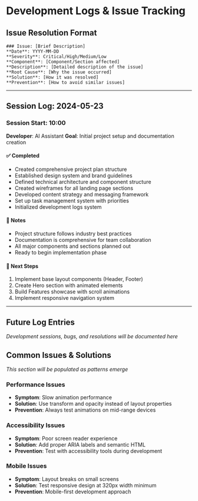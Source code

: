 
# Development Logs & Issue Tracking

## Issue Resolution Format
```
### Issue: [Brief Description]
**Date**: YYYY-MM-DD
**Severity**: Critical/High/Medium/Low
**Component**: [Component/Section affected]
**Description**: [Detailed description of the issue]
**Root Cause**: [Why the issue occurred]
**Solution**: [How it was resolved]
**Prevention**: [How to avoid similar issues]
```

---

## Session Log: 2024-05-23

### Session Start: 10:00
**Developer**: AI Assistant
**Goal**: Initial project setup and documentation creation

#### ✅ Completed
- Created comprehensive project plan structure
- Established design system and brand guidelines
- Defined technical architecture and component structure
- Created wireframes for all landing page sections
- Developed content strategy and messaging framework
- Set up task management system with priorities
- Initialized development logs system

#### 📝 Notes
- Project structure follows industry best practices
- Documentation is comprehensive for team collaboration
- All major components and sections planned out
- Ready to begin implementation phase

#### 🎯 Next Steps
1. Implement base layout components (Header, Footer)
2. Create Hero section with animated elements
3. Build Features showcase with scroll animations
4. Implement responsive navigation system

---

## Future Log Entries
*Development sessions, bugs, and resolutions will be documented here*

## Common Issues & Solutions
*This section will be populated as patterns emerge*

### Performance Issues
- **Symptom**: Slow animation performance
- **Solution**: Use transform and opacity instead of layout properties
- **Prevention**: Always test animations on mid-range devices

### Accessibility Issues  
- **Symptom**: Poor screen reader experience
- **Solution**: Add proper ARIA labels and semantic HTML
- **Prevention**: Test with accessibility tools during development

### Mobile Issues
- **Symptom**: Layout breaks on small screens
- **Solution**: Test responsive design at 320px width minimum
- **Prevention**: Mobile-first development approach
